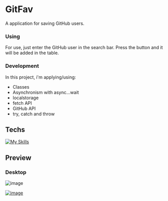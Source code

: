 # GitFav

A application for saving GitHub users.

### Using
For use, just enter the GitHub user in the search bar. Press the button and it will be added in the table.

### Development

In this project, i'm applying/using:

- Classes
- Asynchronism with async...wait
- localstorage
- fetch API
- GitHub API
- try, catch and throw

## Techs

[![My Skills](https://skillicons.dev/icons?i=js,html,css)](https://skillicons.dev)

## Preview

   ### Desktop
       
   ![image](https://user-images.githubusercontent.com/86017907/179317766-7ae28879-abde-4d00-a0ac-715e1c61e59c.png)

[![image](https://user-images.githubusercontent.com/86017907/179060688-590eac0e-1195-4bad-80d3-8c848b0af5e2.png)](/LICENSE)

